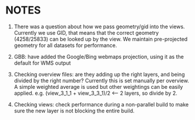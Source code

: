 NOTES
===

1. There was a question about how we pass geometry/gid into the views. Currently we use GID, that means that the 
correct geometry (4258/25833) can be looked up by the view. We maintain pre-projected geometry for all datasets for
performance.

2. GBB: have added the Google/Bing webmaps projection, using it as the default for WMS output

3. Checking overview files: are they adding up the right layers, and being 
divided by the right number? Currently this is set manually per overview. 
A simple weighted average is used but other weightings can be easily 
applied. e.g. (view_3_1_1 + view_3_3_1)/2 <-- 2 layers, so divide by 2.

4. Checking views: check performance during a non-parallel build to make 
sure the new layer is not blocking the entire build.


